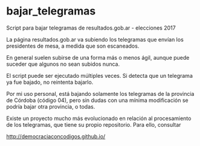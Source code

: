 # bajar_telegramas
Script para bajar telegramas de resultados.gob.ar - elecciones 2017 

La página resultados.gob.ar va subiendo los telegramas que envían los
presidentes de mesa, a medida que son escaneados.

En general suelen subirse de una forma más o menos ágil, aunque puede
suceder que algunos no sean subidos nunca.

El script puede ser ejecutado múltiples veces. Si detecta que un
telegrama ya fue bajado, no reintenta bajarlo.

Por mi uso personal, está bajando solamente los telegramas de la
provincia de Córdoba (código 04), pero sin dudas con una mínima
modificación se podría bajar otra provincia, o todas.

Existe un proyecto mucho más evolucionado en relación al procesamiento
de los telegramas, que tiene su propio repositorio. Para ello, consultar

http://democraciaconcodigos.github.io/

